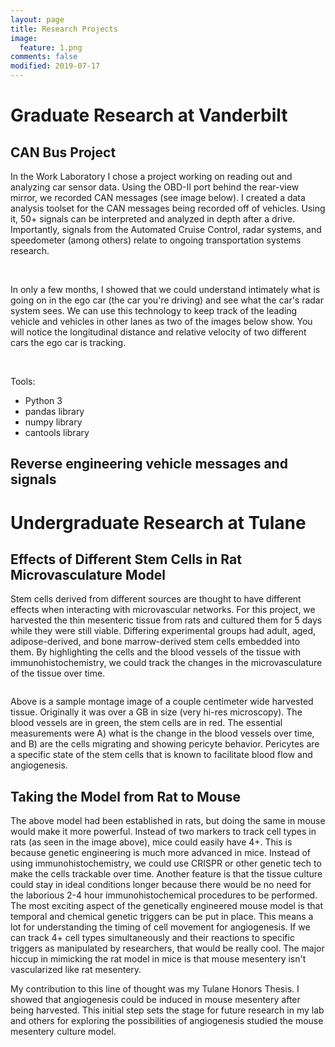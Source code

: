 ```yaml
---
layout: page
title: Research Projects
image:
  feature: 1.png
comments: false
modified: 2019-07-17
---
```

# Graduate Research at Vanderbilt
## CAN Bus Project
In the Work Laboratory I chose a project working on reading out and analyzing car sensor data. Using the OBD-II port behind the rear-view mirror, we recorded CAN messages (see image below). I created a data analysis toolset for the CAN messages being recorded off of vehicles. Using it, 50+ signals can be interpreted and analyzed in depth after a drive. Importantly, signals from the Automated Cruise Control, radar systems, and speedometer (among others) relate to ongoing transportation systems research.

<figure class = "half">
	<a href="{{ site.url }}/images/panda.jpeg"><img src="{{ site.url }}/images/panda.jpeg" alt=""></a>
  <a href="{{ site.url }}/images/Speed.png"><img src="{{ site.url }}/images/Speed.png" alt=""></a>
  <a href="{{ site.url }}/images/steer_angle.png"><img src="{{ site.url }}/images/steer_angle.png" alt=""></a>
</figure>

In only a few months, I showed that we could understand intimately what is going on in the ego car (the car you're driving) and see what the car's radar system sees. We can use this technology to keep track of the leading vehicle and vehicles in other lanes as two of the images below show. You will notice the longitudinal distance and relative velocity of two different cars the ego car is tracking.

<figure class = "half">
  <a href="{{ site.url }}/images/relVel2.png"><img src="{{ site.url }}/images/relVel2.png" alt=""></a>
    <a href="{{ site.url }}/images/longdist2.png"><img src="{{ site.url }}/images/longdist2.png" alt=""></a>
  <a href="{{ site.url }}/images/radar_all_track.png"><img src="{{ site.url }}/images/radar_all_track.png" alt=""></a>
  <a href="{{ site.url }}/images/all_track.png"><img src="{{ site.url }}/images/all_track.png" alt=""></a>
</figure>

Tools:
* Python 3
* pandas library
* numpy library
* cantools library

## Reverse engineering vehicle messages and signals

# Undergraduate Research at Tulane
## Effects of Different Stem Cells in Rat Microvasculature Model
Stem cells derived from different sources are thought to have different effects when interacting with microvascular networks. For this project, we harvested the thin mesenteric tissue from rats and cultured them for 5 days while they were still viable. Differing experimental groups had adult, aged, adipose-derived, and bone marrow-derived stem cells embedded into them. By highlighting the cells and the blood vessels of the tissue with immunohistochemistry, we could track the changes in the microvasculature of the tissue over time.

<figure>
	<a href="{{ site.url }}/images/1.png"><img src="{{ site.url }}/images/1.png" alt=""></a>
</figure>

Above is a sample montage image of a couple centimeter wide harvested tissue. Originally it was over a GB in size (very hi-res microscopy). The blood vessels are in green, the stem cells are in red. The essential measurements were A) what is the change in the blood vessels over time, and B) are the cells migrating and showing pericyte behavior. Pericytes are a specific state of the stem cells that is known to facilitate blood flow and angiogenesis.

## Taking the Model from Rat to Mouse

The above model had been established in rats, but doing the same in mouse would make it more powerful. Instead of two markers to track cell types in rats (as seen in the image above), mice could easily have 4+. This is because genetic engineering is much more advanced in mice. Instead of using immunohistochemistry, we could use CRISPR or other genetic tech to make the cells trackable over time. Another feature is that the tissue culture could stay in ideal conditions longer because there would be no need for the laborious 2-4 hour immunohistochemical procedures to be performed. The most exciting aspect of the genetically engineered mouse model is that temporal and chemical genetic triggers can be put in place. This means a lot for understanding the timing of cell movement for angiogenesis. If we can track 4+ cell types simultaneously and their reactions to specific triggers as manipulated by researchers, that would be really cool. The major hiccup in mimicking the rat model in mice is that mouse mesentery isn't vascularized like rat mesentery.

My contribution to this line of thought was my Tulane Honors Thesis. I showed that angiogenesis could be induced in mouse mesentery after being harvested. This initial step sets the stage for future research in my lab and others for exploring the possibilities of angiogenesis studied the mouse mesentery culture model.
